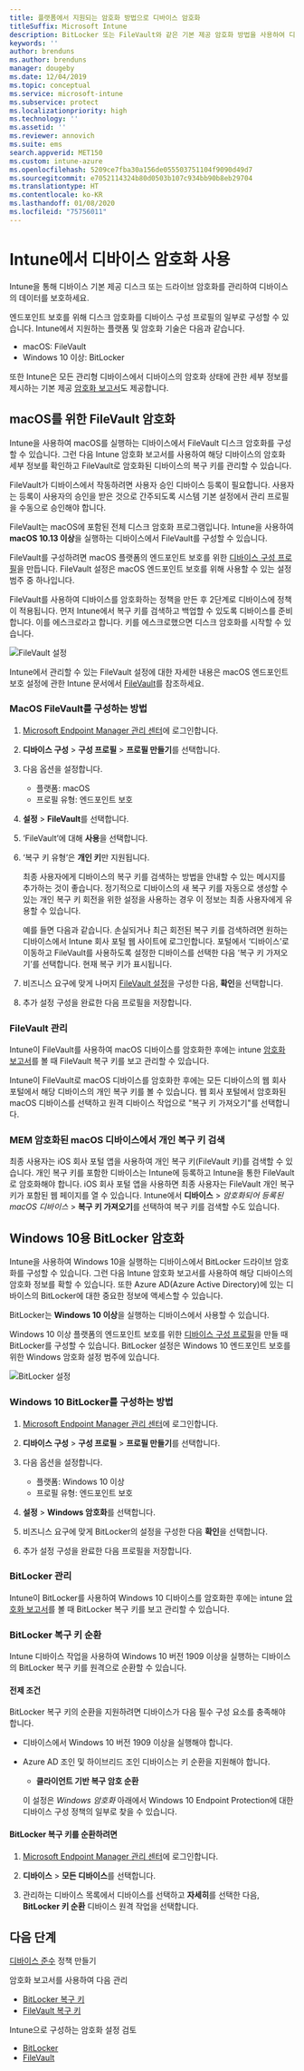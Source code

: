 ```yaml
---
title: 플랫폼에서 지원되는 암호화 방법으로 디바이스 암호화
titleSuffix: Microsoft Intune
description: BitLocker 또는 FileVault와 같은 기본 제공 암호화 방법을 사용하여 디바이스를 암호화하고 Intune 포털 내에서 암호화된 디바이스의 복구 키를 관리하세요.
keywords: ''
author: brenduns
ms.author: brenduns
manager: dougeby
ms.date: 12/04/2019
ms.topic: conceptual
ms.service: microsoft-intune
ms.subservice: protect
ms.localizationpriority: high
ms.technology: ''
ms.assetid: ''
ms.reviewer: annovich
ms.suite: ems
search.appverid: MET150
ms.custom: intune-azure
ms.openlocfilehash: 5209ce7fba30a156de055503751104f9090d49d7
ms.sourcegitcommit: e7052114324b80d0503b107c934bb90b8eb29704
ms.translationtype: HT
ms.contentlocale: ko-KR
ms.lasthandoff: 01/08/2020
ms.locfileid: "75756011"
---
```

# <a name="use-device-encryption-with-intune"></a>Intune에서 디바이스 암호화 사용

Intune을 통해 디바이스 기본 제공 디스크 또는 드라이브 암호화를 관리하여 디바이스의 데이터를 보호하세요.

엔드포인트 보호를 위해 디스크 암호화를 디바이스 구성 프로필의 일부로 구성할 수 있습니다. Intune에서 지원하는 플랫폼 및 암호화 기술은 다음과 같습니다.

- macOS: FileVault
- Windows 10 이상: BitLocker

또한 Intune은 모든 관리형 디바이스에서 디바이스의 암호화 상태에 관한 세부 정보를 제시하는 기본 제공 [암호화 보고서](encryption-monitor.md)도 제공합니다.

## <a name="filevault-encryption-for-macos"></a>macOS를 위한 FileVault 암호화

Intune을 사용하여 macOS를 실행하는 디바이스에서 FileVault 디스크 암호화를 구성할 수 있습니다. 그런 다음 Intune 암호화 보고서를 사용하여 해당 디바이스의 암호화 세부 정보를 확인하고 FileVault로 암호화된 디바이스의 복구 키를 관리할 수 있습니다.

FileVault가 디바이스에서 작동하려면 사용자 승인 디바이스 등록이 필요합니다. 사용자는 등록이 사용자의 승인을 받은 것으로 간주되도록 시스템 기본 설정에서 관리 프로필을 수동으로 승인해야 합니다. 

FileVault는 macOS에 포함된 전체 디스크 암호화 프로그램입니다. Intune을 사용하여 **macOS 10.13 이상**을 실행하는 디바이스에서 FileVault를 구성할 수 있습니다.

FileVault를 구성하려면 macOS 플랫폼의 엔드포인트 보호를 위한 [디바이스 구성 프로필](../configuration/device-profile-create.md)을 만듭니다. FileVault 설정은 macOS 엔드포인트 보호를 위해 사용할 수 있는 설정 범주 중 하나입니다.

FileVault를 사용하여 디바이스를 암호화하는 정책을 만든 후 2단계로 디바이스에 정책이 적용됩니다. 먼저 Intune에서 복구 키를 검색하고 백업할 수 있도록 디바이스를 준비합니다. 이를 에스크로라고 합니다. 키를 에스크로했으면 디스크 암호화를 시작할 수 있습니다.

![FileVault 설정](./media/encrypt-devices/filevault-settings.png)

Intune에서 관리할 수 있는 FileVault 설정에 대한 자세한 내용은 macOS 엔드포인트 보호 설정에 관한 Intune 문서에서 [FileVault](endpoint-protection-macos.md#filevault)를 참조하세요.

### <a name="how-to-configure-macos-filevault"></a>MacOS FileVault를 구성하는 방법

1. [Microsoft Endpoint Manager 관리 센터](https://go.microsoft.com/fwlink/?linkid=2109431)에 로그인합니다.

2. **디바이스 구성** > **구성 프로필** > **프로필 만들기**를 선택합니다.

3. 다음 옵션을 설정합니다.

   - 플랫폼: macOS
   - 프로필 유형: 엔드포인트 보호

4. **설정** > **FileVault**를 선택합니다.

5. ‘FileVault’에 대해 **사용**을 선택합니다. 

6. ‘복구 키 유형’은 **개인 키**만 지원됩니다. 

   최종 사용자에게 디바이스의 복구 키를 검색하는 방법을 안내할 수 있는 메시지를 추가하는 것이 좋습니다. 정기적으로 디바이스의 새 복구 키를 자동으로 생성할 수 있는 개인 복구 키 회전을 위한 설정을 사용하는 경우 이 정보는 최종 사용자에게 유용할 수 있습니다.

   예를 들면 다음과 같습니다. 손실되거나 최근 회전된 복구 키를 검색하려면 원하는 디바이스에서 Intune 회사 포털 웹 사이트에 로그인합니다. 포털에서 ‘디바이스’로 이동하고 FileVault를 사용하도록 설정한 디바이스를 선택한 다음 ‘복구 키 가져오기’를 선택합니다.   현재 복구 키가 표시됩니다.

7. 비즈니스 요구에 맞게 나머지 [FileVault 설정](endpoint-protection-macos.md#filevault)을 구성한 다음, **확인**을 선택합니다.

  8. 추가 설정 구성을 완료한 다음 프로필을 저장합니다.  

### <a name="manage-filevault"></a>FileVault 관리

Intune이 FileVault를 사용하여 macOS 디바이스를 암호화한 후에는 intune [암호화 보고서](encryption-monitor.md)를 볼 때 FileVault 복구 키를 보고 관리할 수 있습니다.

Intune이 FileVault로 macOS 디바이스를 암호화한 후에는 모든 디바이스의 웹 회사 포털에서 해당 디바이스의 개인 복구 키를 볼 수 있습니다. 웹 회사 포털에서 암호화된 macOS 디바이스를 선택하고 원격 디바이스 작업으로 "복구 키 가져오기"를 선택합니다.

### <a name="retrieve-personal-recovery-key-from-mem-encrypted-macos-devices"></a>MEM 암호화된 macOS 디바이스에서 개인 복구 키 검색

최종 사용자는 iOS 회사 포털 앱을 사용하여 개인 복구 키(FileVault 키)를 검색할 수 있습니다. 개인 복구 키를 포함한 디바이스는 Intune에 등록하고 Intune을 통한 FileVault로 암호화해야 합니다. iOS 회사 포털 앱을 사용하면 최종 사용자는 FileVault 개인 복구 키가 포함된 웹 페이지를 열 수 있습니다. Intune에서 **디바이스** > *암호화되어 등록된 macOS 디바이스* > **복구 키 가져오기**를 선택하여 복구 키를 검색할 수도 있습니다. 

## <a name="bitlocker-encryption-for-windows-10"></a>Windows 10용 BitLocker 암호화

Intune을 사용하여 Windows 10을 실행하는 디바이스에서 BitLocker 드라이브 암호화를 구성할 수 있습니다. 그런 다음 Intune 암호화 보고서를 사용하여 해당 디바이스의 암호화 정보를 확할 수 있습니다. 또한 Azure AD(Azure Active Directory)에 있는 디바이스의 BitLocker에 대한 중요한 정보에 액세스할 수 있습니다.

BitLocker는 **Windows 10 이상**을 실행하는 디바이스에서 사용할 수 있습니다.

Windows 10 이상 플랫폼의 엔드포인트 보호를 위한 [디바이스 구성 프로필](../configuration/device-profile-create.md)을 만들 때 BitLocker를 구성할 수 있습니다. BitLocker 설정은 Windows 10 엔드포인트 보호를 위한 Windows 암호화 설정 범주에 있습니다.

![BitLocker 설정](./media/encrypt-devices/bitlocker-settings.png)

### <a name="how-to-configure-windows-10-bitlocker"></a>Windows 10 BitLocker를 구성하는 방법

1. [Microsoft Endpoint Manager 관리 센터](https://go.microsoft.com/fwlink/?linkid=2109431)에 로그인합니다.

2. **디바이스 구성** > **구성 프로필** > **프로필 만들기**를 선택합니다.

3. 다음 옵션을 설정합니다.

   - 플랫폼: Windows 10 이상
   - 프로필 유형: 엔드포인트 보호

4. **설정** > **Windows 암호화**를 선택합니다.

5. 비즈니스 요구에 맞게 BitLocker의 설정을 구성한 다음 **확인**을 선택합니다.

6. 추가 설정 구성을 완료한 다음 프로필을 저장합니다.

### <a name="manage-bitlocker"></a>BitLocker 관리

Intune이 BitLocker를 사용하여 Windows 10 디바이스를 암호화한 후에는 intune [암호화 보고서](encryption-monitor.md)를 볼 때 BitLocker 복구 키를 보고 관리할 수 있습니다.

### <a name="rotate-bitlocker-recovery-keys"></a>BitLocker 복구 키 순환

Intune 디바이스 작업을 사용하여 Windows 10 버전 1909 이상을 실행하는 디바이스의 BitLocker 복구 키를 원격으로 순환할 수 있습니다.

#### <a name="prerequisites"></a>전제 조건

BitLocker 복구 키의 순환을 지원하려면 디바이스가 다음 필수 구성 요소를 충족해야 합니다.

- 디바이스에서 Windows 10 버전 1909 이상을 실행해야 합니다.

- Azure AD 조인 및 하이브리드 조인 디바이스는 키 순환을 지원해야 합니다.

  - **클라이언트 기반 복구 암호 순환**

  이 설정은 *Windows 암호화* 아래에서 Windows 10 Endpoint Protection에 대한 디바이스 구성 정책의 일부로 찾을 수 있습니다.
  
#### <a name="to-rotate-the-bitlocker-recovery-key"></a>BitLocker 복구 키를 순환하려면

1. [Microsoft Endpoint Manager 관리 센터](https://go.microsoft.com/fwlink/?linkid=2109431)에 로그인합니다.

2. **디바이스** > **모든 디바이스**를 선택합니다.

3. 관리하는 디바이스 목록에서 디바이스를 선택하고 **자세히**를 선택한 다음, **BitLocker 키 순환** 디바이스 원격 작업을 선택합니다.

## <a name="next-steps"></a>다음 단계

[디바이스 준수](compliance-policy-create-windows.md) 정책 만들기

암호화 보고서를 사용하여 다음 관리

- [BitLocker 복구 키](encryption-monitor.md#bitlocker-recovery-keys)
- [FileVault 복구 키](encryption-monitor.md#filevault-recovery-keys)

Intune으로 구성하는 암호화 설정 검토

- [BitLocker](endpoint-protection-windows-10.md#windows-encryption)
- [FileVault](endpoint-protection-macos.md#filevault)
